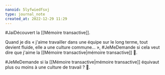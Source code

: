 ```yaml
---
nanoid: 5lyfwiedfsxj
type: journal_note
created_at: 2022-12-29 11:29
---
```

#JaiDécouvert la [[Mémoire transactive]].

Quand je dis « j'aime travailler dans une équipe sur le long terme, tout devient fluide, elle a une culture commune… », #JeMeDemande si cela veut dire que j'aime la [[Mémoire transactive|mémoire transactive]] 🤔.

#JeMeDemande si la [[Mémoire transactive|mémoire transactive]] équivaut plus ou moins à une culture de travail ? 🤔.

